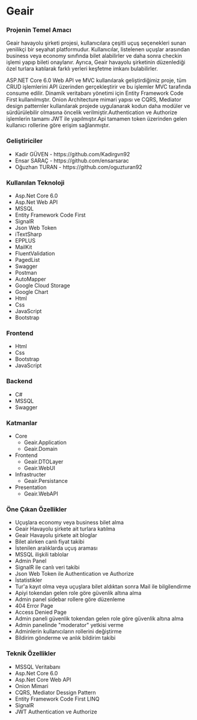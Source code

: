 <h1>Geair</h1>
<h3>Projenin Temel Amacı</h3>
<p>Geair havayolu şirketi projesi, kullanıcılara çeşitli uçuş seçenekleri sunan yenilikçi bir seyahat platformudur. Kullanıcılar, listelenen uçuşlar arasından business veya economy sınıfında bilet alabilirler ve daha sonra checkin işlemi yapıp bileti onaylanır. Ayrıca, Geair havayolu şirketinin düzenlediği özel turlara katılarak farklı yerleri keşfetme imkanı bulabilirler.</p>
<p>ASP.NET Core 6.0 Web API ve MVC kullanılarak geliştirdiğimiz proje, tüm CRUD işlemlerini API üzerinden gerçekleştirir ve bu işlemler MVC tarafında consume edilir. Dinamik veritabanı yönetimi için Entity Framework Code First kullanılmıştır. Onion Architecture mimari yapısı ve CQRS, Mediator design patternler kullanılarak projede uygulanarak kodun daha modüler ve sürdürülebilir olmasına öncelik verilmiştir.Authentication ve Authorize işlemlerin tamamı JWT ile yapılmıştır.Api tamamen token üzerinden gelen kullanıcı rollerine göre erişim sağlanmıştır.</p>
<h3>Geliştiriciler</h3>
<ul>
  <li>Kadir GÜVEN - https://github.com/Kadirgvn92</li>
  <li>Ensar SARAÇ - https://github.com/ensarsarac</li>
  <li>Oğuzhan TURAN - https://github.com/oguzturan92</li>
</ul>
<h3>Kullanılan Teknoloji</h3>
 <ul>
   <li>Asp.Net Core 6.0</li>
   <li>Asp.Net Web API</li>
   <li>MSSQL</li>
   <li>Entity Framework Code First</li>
   <li>SignalR</li>
   <li>Json Web Token</li>
   <li>iTextSharp</li>
   <li>EPPLUS</li>
   <li>MailKit</li>
   <li>FluentValidation</li>
   <li>PagedList</li>
   <li>Swagger</li>
   <li>Postman</li>
   <li>AutoMapper</li>
   <li>Google Cloud Storage</li>
   <li>Google Chart</li>
   <li>Html</li>
   <li>Css</li>
   <li>JavaScript</li>
   <li>Bootstrap</li>
 </ul>
 <h3>Frontend</h3>
 <ul>
   <li>Html</li>
   <li>Css</li>
   <li>Bootstrap</li>
   <li>JavaScript</li>
 </ul>
<h3>Backend</h3>
<ul>
  <li>C#</li>
  <li>MSSQL</li>
  <li>Swagger</li>
</ul>
<h3>Katmanlar</h3>
<ul>
  <li>Core
  <ul>
    <li>Geair.Application</li>
  <li>Geair.Domain</li>
  </ul>
  </li>
  <li>Frontend
  <ul>
     <li>Geair.DTOLayer</li>
  <li>Geair.WebUI</li>
  </ul>
  </li>
   <li>Infrastructer
  <ul>
     <li>Geair.Persistance</li>
  </ul>
  </li>
  <li>Presentation
  <ul>
     <li>Geair.WebAPI</li>
  </ul>
  </li>
</ul>
<h3>Öne Çıkan Özellikler</h3>
<ul>
  <li>Uçuşlara economy veya business bilet alma</li>
  <li>Geair Havayolu şirkete ait turlara katılma</li>
  <li>Geair Havayolu şirkete ait bloglar</li>
  <li>Bilet alırken canlı fiyat takibi</li>
  <li>İstenilen aralıklarda uçuş araması</li>
  <li>MSSQL ilişkili tablolar</li>
  <li>Admin Panel</li>
  <li>SignalR ile canlı veri takibi</li>
  <li>Json Web Token ile Authentication ve Authorize </li>
  <li>İstatistikler</li>
  <li>Tur'a kayıt olma veya uçuşlara bilet aldıktan sonra Mail ile bilgilendirme</li>
  <li>Apiyi tokendan gelen role göre güvenlik altına alma</li>
  <li>Admin panel sidebar rollere göre düzenleme</li>
  <li>404 Error Page</li>
  <li>Access Denied Page</li>
  <li>Admin paneli güvenlik tokendan gelen role göre güvenlik altına alma</li>
  <li>Admin panelinde "moderator" yetkisi verme</li>
  <li>Adminlerin kullanıcıların rollerini değiştirme</li>
  <li>Bildirim gönderme ve anlık bildirim takibi</li>
</ul>
<h3>Teknik Özellikler</h3>
<ul>
  <li>MSSQL Veritabanı</li>
  <li>Asp.Net Core 6.0</li>
  <li>Asp.Net Core Web API</li>
  <li>Onion Mimari</li>
  <li>CQRS, Mediator Dessign Pattern</li>
  <li>Entity Framework Code First LINQ</li>
  <li>SignalR</li>
  <li>JWT Authentication ve Authorize</li>
</ul>




